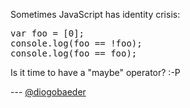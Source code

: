 Sometimes JavaScript has identity crisis:

<pre lang="javascript">
var foo = [0];
console.log(foo == !foo);
console.log(foo == foo);
</pre>

Is it time to have a "maybe" operator? :-P

--- [@diogobaeder](http://twitter.com/diogobaeder)
